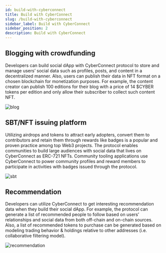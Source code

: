```yaml
---
id: build-with-cyberconnect
title: Build with CyberConnect
slug: /build-with-cyberconnect
sidebar_label: Build with CyberConnect
sidebar_position: 2
description: Build with CyberConnect
---
```


## Blogging with crowdfunding

Developers can build social dApp with CyberConnect protocol to store and manage users’ social data such as profiles, posts, and content in a decentralized manner. Also, users can publish their data in NFT format on a chosen blockchain for monetization purposes. For example, the content creator can publish 100 editions for their blog with a price of 14 $CYBER tokens per edition and only allow their subscriber to collect such content NFT.

![blog](/img/v2/blog.png)

## SBT/NFT issuing platform

Utilizing airdrops and tokens to attract early adopters, convert them to contributors and retain them through rewards like badges is a popular and proven practice among top Web3 projects. The protocol enables communities to build large audiences with social data that lives on CyberConnect as ERC-721 NFTs. Community tooling applications use CyberConnect to power community profiles and reward members to participate in activities with badges issued through the protocol.

![sbt](/img/v2/sbt.png)

## Recommendation

Developers can utilize CyberConnect to get interesting recommendation data when they build their social dApp. For example, the protocol can generate a list of recommended people to follow based on users’ relationships and social data from both off-chain and on-chain sources. Also, a list of recommended tokens to purchase can be generated based on modeling trading behavior & holdings relative to other addresses (i.e. collaborative filtering model).

![recommendation](/img/v2/recommendation.png)

